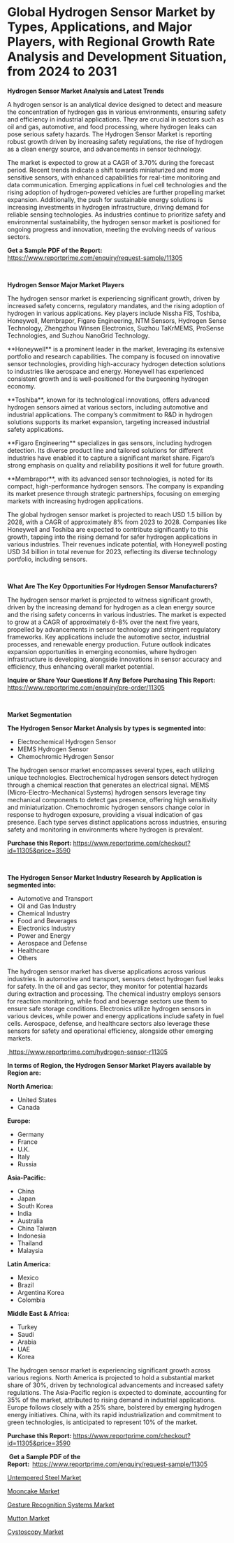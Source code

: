 <p><h1>Global Hydrogen Sensor Market by Types, Applications, and Major Players, with Regional Growth Rate Analysis and Development Situation, from 2024 to 2031</h1></p><p><strong>Hydrogen Sensor Market Analysis and Latest Trends</strong></p>
<p><p>A hydrogen sensor is an analytical device designed to detect and measure the concentration of hydrogen gas in various environments, ensuring safety and efficiency in industrial applications. They are crucial in sectors such as oil and gas, automotive, and food processing, where hydrogen leaks can pose serious safety hazards. The Hydrogen Sensor Market is reporting robust growth driven by increasing safety regulations, the rise of hydrogen as a clean energy source, and advancements in sensor technology.</p><p>The market is expected to grow at a CAGR of 3.70% during the forecast period. Recent trends indicate a shift towards miniaturized and more sensitive sensors, with enhanced capabilities for real-time monitoring and data communication. Emerging applications in fuel cell technologies and the rising adoption of hydrogen-powered vehicles are further propelling market expansion. Additionally, the push for sustainable energy solutions is increasing investments in hydrogen infrastructure, driving demand for reliable sensing technologies. As industries continue to prioritize safety and environmental sustainability, the hydrogen sensor market is positioned for ongoing progress and innovation, meeting the evolving needs of various sectors.</p></p>
<p><strong>Get a Sample PDF of the Report:&nbsp;</strong> <a href="https://www.reportprime.com/enquiry/request-sample/11305?utm_campaign=1420&utm_medium=2&utm_source=Github&utm_content=ia&utm_term=25122024&utm_id=hydrogen-sensor">https://www.reportprime.com/enquiry/request-sample/11305</a></p>
<p>&nbsp;</p>
<p><strong>Hydrogen Sensor Major Market Players</strong></p>
<p><p>The hydrogen sensor market is experiencing significant growth, driven by increased safety concerns, regulatory mandates, and the rising adoption of hydrogen in various applications. Key players include Nissha FIS, Toshiba, Honeywell, Membrapor, Figaro Engineering, NTM Sensors, Hydrogen Sense Technology, Zhengzhou Winsen Electronics, Suzhou TaKrMEMS, ProSense Technologies, and Suzhou NanoGrid Technology.</p><p>**Honeywell** is a prominent leader in the market, leveraging its extensive portfolio and research capabilities. The company is focused on innovative sensor technologies, providing high-accuracy hydrogen detection solutions to industries like aerospace and energy. Honeywell has experienced consistent growth and is well-positioned for the burgeoning hydrogen economy.</p><p>**Toshiba**, known for its technological innovations, offers advanced hydrogen sensors aimed at various sectors, including automotive and industrial applications. The company’s commitment to R&D in hydrogen solutions supports its market expansion, targeting increased industrial safety applications.</p><p>**Figaro Engineering** specializes in gas sensors, including hydrogen detection. Its diverse product line and tailored solutions for different industries have enabled it to capture a significant market share. Figaro’s strong emphasis on quality and reliability positions it well for future growth.</p><p>**Membrapor**, with its advanced sensor technologies, is noted for its compact, high-performance hydrogen sensors. The company is expanding its market presence through strategic partnerships, focusing on emerging markets with increasing hydrogen applications.</p><p>The global hydrogen sensor market is projected to reach USD 1.5 billion by 2028, with a CAGR of approximately 8% from 2023 to 2028. Companies like Honeywell and Toshiba are expected to contribute significantly to this growth, tapping into the rising demand for safer hydrogen applications in various industries. Their revenues indicate potential, with Honeywell posting USD 34 billion in total revenue for 2023, reflecting its diverse technology portfolio, including sensors.</p></p>
<p>&nbsp;</p>
<p><strong>What Are The Key Opportunities For Hydrogen Sensor Manufacturers?</strong></p>
<p><p>The hydrogen sensor market is projected to witness significant growth, driven by the increasing demand for hydrogen as a clean energy source and the rising safety concerns in various industries. The market is expected to grow at a CAGR of approximately 6-8% over the next five years, propelled by advancements in sensor technology and stringent regulatory frameworks. Key applications include the automotive sector, industrial processes, and renewable energy production. Future outlook indicates expansion opportunities in emerging economies, where hydrogen infrastructure is developing, alongside innovations in sensor accuracy and efficiency, thus enhancing overall market potential.</p></p>
<p><strong>Inquire or Share Your Questions If Any Before Purchasing This Report:</strong> <a href="https://www.reportprime.com/enquiry/pre-order/11305?utm_campaign=1420&utm_medium=2&utm_source=Github&utm_content=ia&utm_term=25122024&utm_id=hydrogen-sensor">https://www.reportprime.com/enquiry/pre-order/11305</a></p>
<p>&nbsp;</p>
<p><strong>Market Segmentation</strong></p>
<p><strong>The Hydrogen Sensor Market Analysis by types is segmented into:</strong></p>
<p><ul><li>Electrochemical Hydrogen Sensor</li><li>MEMS Hydrogen Sensor</li><li>Chemochromic Hydrogen Sensor</li></ul></p>
<p><p>The hydrogen sensor market encompasses several types, each utilizing unique technologies. Electrochemical hydrogen sensors detect hydrogen through a chemical reaction that generates an electrical signal. MEMS (Micro-Electro-Mechanical Systems) hydrogen sensors leverage tiny mechanical components to detect gas presence, offering high sensitivity and miniaturization. Chemochromic hydrogen sensors change color in response to hydrogen exposure, providing a visual indication of gas presence. Each type serves distinct applications across industries, ensuring safety and monitoring in environments where hydrogen is prevalent.</p></p>
<p><strong>Purchase this Report:&nbsp;</strong><a href="https://www.reportprime.com/checkout?id=11305&price=3590&utm_campaign=1420&utm_medium=2&utm_source=Github&utm_content=ia&utm_term=25122024&utm_id=hydrogen-sensor">https://www.reportprime.com/checkout?id=11305&price=3590</a></p>
<p>&nbsp;</p>
<p><strong>The Hydrogen Sensor Market Industry Research by Application is segmented into:</strong></p>
<p><ul><li>Automotive and Transport</li><li>Oil and Gas Industry</li><li>Chemical Industry</li><li>Food and Beverages</li><li>Electronics Industry</li><li>Power and Energy</li><li>Aerospace and Defense</li><li>Healthcare</li><li>Others</li></ul></p>
<p><p>The hydrogen sensor market has diverse applications across various industries. In automotive and transport, sensors detect hydrogen fuel leaks for safety. In the oil and gas sector, they monitor for potential hazards during extraction and processing. The chemical industry employs sensors for reaction monitoring, while food and beverage sectors use them to ensure safe storage conditions. Electronics utilize hydrogen sensors in various devices, while power and energy applications include safety in fuel cells. Aerospace, defense, and healthcare sectors also leverage these sensors for safety and operational efficiency, alongside other emerging markets.</p></p>
<p><a href="https://www.reportprime.com/hydrogen-sensor-r11305?utm_campaign=1420&utm_medium=2&utm_source=Github&utm_content=ia&utm_term=25122024&utm_id=hydrogen-sensor">&nbsp;https://www.reportprime.com/hydrogen-sensor-r11305</a></p>
<p><strong>In terms of Region, the Hydrogen Sensor Market Players available by Region are:</strong></p>
<p>
    <p> <strong> North America: </strong>
        <ul>
            <li>United States</li>
            <li>Canada</li>
        </ul>
        </p> 
    <p> <strong> Europe: </strong>
        <ul>
            <li>Germany</li>
            <li>France</li>
            <li>U.K.</li>
            <li>Italy</li>
            <li>Russia</li>
        </ul>
        </p> 
    <p> <strong> Asia-Pacific: </strong>
        <ul>
            <li>China</li>
            <li>Japan</li>
            <li>South Korea</li>
            <li>India</li>
            <li>Australia</li>
            <li>China Taiwan</li>
            <li>Indonesia</li>
            <li>Thailand</li>
            <li>Malaysia</li>
        </ul>
        </p> 
    <p> <strong> Latin America: </strong>
        <ul>
            <li>Mexico</li>
            <li>Brazil</li>
            <li>Argentina Korea</li>
            <li>Colombia</li>
        </ul>
        </p> 
    <p> <strong> Middle East & Africa: </strong>
        <ul>
            <li>Turkey</li>
            <li>Saudi</li>
            <li>Arabia</li>
            <li>UAE</li>
            <li>Korea</li>
        </ul>
    </p>
    </p>
<p><p>The hydrogen sensor market is experiencing significant growth across various regions. North America is projected to hold a substantial market share of 30%, driven by technological advancements and increased safety regulations. The Asia-Pacific region is expected to dominate, accounting for 35% of the market, attributed to rising demand in industrial applications. Europe follows closely with a 25% share, bolstered by emerging hydrogen energy initiatives. China, with its rapid industrialization and commitment to green technologies, is anticipated to represent 10% of the market.</p></p>
<p><strong>Purchase this Report: </strong><a href="https://www.reportprime.com/checkout?id=11305&price=3590&utm_campaign=1420&utm_medium=2&utm_source=Github&utm_content=ia&utm_term=25122024&utm_id=hydrogen-sensor">https://www.reportprime.com/checkout?id=11305&price=3590</a></p>
<p>&nbsp;<strong>Get a Sample PDF of the Report:&nbsp;&nbsp;</strong><a href="https://www.reportprime.com/enquiry/request-sample/11305?utm_campaign=1420&utm_medium=2&utm_source=Github&utm_content=ia&utm_term=25122024&utm_id=hydrogen-sensor">https://www.reportprime.com/enquiry/request-sample/11305</a></p>
<p><strong></strong></p>
<p><p><a href="https://www.linkedin.com/pulse/exploring-untempered-steel-market-dynamics-global-trends-future-x0pof?utm_campaign=1420&utm_medium=2&utm_source=Github&utm_content=ia&utm_term=25122024&utm_id=hydrogen-sensor">Untempered Steel Market</a></p><p><a href="https://www.linkedin.com/pulse/detailed-analysis-mooncake-market-growth-from-2024-2031-5aive?utm_campaign=1420&utm_medium=2&utm_source=Github&utm_content=ia&utm_term=25122024&utm_id=hydrogen-sensor">Mooncake Market</a></p><p><a href="https://www.linkedin.com/pulse/global-gesture-recognition-systems-market-sector2024--lugve?utm_campaign=1420&utm_medium=2&utm_source=Github&utm_content=ia&utm_term=25122024&utm_id=hydrogen-sensor">Gesture Recognition Systems Market</a></p><p><a href="https://www.linkedin.com/pulse/mutton-market-evolution-global-trends-regional-dynamics-ekkie?utm_campaign=1420&utm_medium=2&utm_source=Github&utm_content=ia&utm_term=25122024&utm_id=hydrogen-sensor">Mutton Market</a></p><p><a href="https://www.linkedin.com/pulse/navigating-global-cystoscopy-market-from-trends-strategy-2024-jdxgc?utm_campaign=1420&utm_medium=2&utm_source=Github&utm_content=ia&utm_term=25122024&utm_id=hydrogen-sensor">Cystoscopy Market</a></p></p>